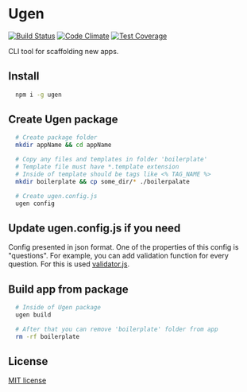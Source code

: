 # Ugen
[![Build Status](https://travis-ci.org/Oversan/ugen.svg?branch=master)](https://travis-ci.org/Oversan/ugen) [![Code Climate](https://codeclimate.com/github/Oversan/ugen/badges/gpa.svg)](https://codeclimate.com/github/Oversan/ugen) [![Test Coverage](https://codeclimate.com/github/Oversan/ugen/badges/coverage.svg)](https://codeclimate.com/github/Oversan/ugen/coverage)

CLI tool for scaffolding new apps.

## Install

```sh
  npm i -g ugen
```

## Create Ugen package

```sh
  # Create package folder
  mkdir appName && cd appName

  # Copy any files and templates in folder 'boilerplate'
  # Template file must have *.template extension
  # Inside of template should be tags like <% TAG_NAME %>
  mkdir boilerplate && cp some_dir/* ./boilerpalate

  # Create ugen.config.js
  ugen config
```

## Update ugen.config.js if you need

Config presented in json format. One of the properties of this config is "questions". For example, you can add validation function for every question. For this is used [validator.js](https://github.com/chriso/validator.js).

## Build app from package

```sh
  # Inside of Ugen package
  ugen build

  # After that you can remove 'boilerplate' folder from app
  rm -rf boilerplate
```

## License
[MIT license](https://opensource.org/licenses/MIT)

